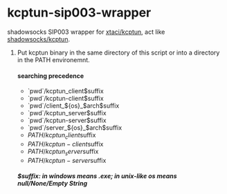 # kcptun-sip003-wrapper
shadowsocks SIP003 wrapper for [xtaci/kcptun](https://github.com/xtaci/kcptun/releases/latest), act like [shadowsocks/kcptun](https://github.com/shadowsocks/kcptun/releases/tag/v20170718).

1. Put kcptun binary in the same directory of this script or into a directory in the PATH environemnt.
   #### searching precedence
   - \`pwd\`/kcptun_client$suffix
   - \`pwd\`/kcptun-client$suffix
   - \`pwd\`/client_${os}_$arch$suffix
   - \`pwd\`/kcptun_server$suffix
   - \`pwd\`/kcptun-server$suffix
   - \`pwd\`/server_${os}_$arch$suffix
   - $PATH/kcptun_client$suffix
   - $PATH/kcptun-client$suffix
   - $PATH/kcptun_server$suffix
   - $PATH/kcptun-server$suffix

   ##### $suffix: in windows means .exe; in unix-like os means null/None/Empty String
  
